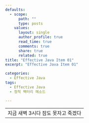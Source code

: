 ```yaml
---
defaults:
  - scope:
      path: ""
      type: posts
    values:
      layout: single
      author_profile: true
      read_time: true
      comments: true
      share: true
      related: true
title: "Effective Java Item 01"
excerpt: "Effective Java Item 01"

categories:
  - Effective Java
tags:
  - Effective Java
  - 정적 팩터리 메소드

---
```


<table>
    <tr>
        <td>지금 새벽 3시다 잠도 못자고 죽겠다</td>
    </tr>
</table>
